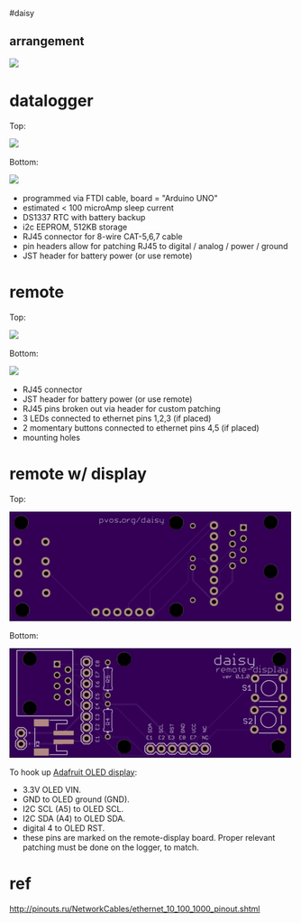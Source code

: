 #daisy

## arrangement

<img src="deploy.png">

# datalogger

Top:

<img src="daisy_top_render.png">

Bottom:

<img src="daisy_bottom_render.png">


- programmed via FTDI cable, board = "Arduino UNO"
- estimated < 100 microAmp sleep current
- DS1337 RTC with battery backup
- i2c EEPROM, 512KB storage
- RJ45 connector for 8-wire CAT-5,6,7 cable
- pin headers allow for patching RJ45 to digital / analog / power / ground
- JST header for battery power (or use remote)

# remote

Top:

<img src="daisy_remote_top_render.png">

Bottom:

<img src="daisy_remote_bottom_render.png">

- RJ45 connector
- JST header for battery power (or use remote)
- RJ45 pins broken out via header for custom patching
- 3 LEDs connected to ethernet pins 1,2,3 (if placed)
- 2 momentary buttons connected to ethernet pins 4,5 (if placed)
- mounting holes 

# remote w/ display

Top:

<img src="daisy_remote_display_bottom_render.png">

Bottom:

<img src="daisy_remote_display_top_render.png">

To hook up [Adafruit OLED display](https://www.adafruit.com/products/931):

- 3.3V  OLED VIN.
- GND to OLED ground (GND).
- I2C SCL (A5) to OLED SCL.
- I2C SDA (A4) to OLED SDA.
- digital 4 to OLED RST.
- these pins are marked on the remote-display board.  Proper relevant patching must be done on the logger, to match.

# ref

http://pinouts.ru/NetworkCables/ethernet_10_100_1000_pinout.shtml


